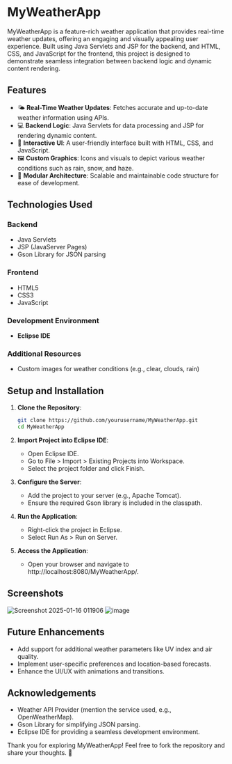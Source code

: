 # MyWeatherApp  

MyWeatherApp is a feature-rich weather application that provides real-time weather updates, offering an engaging and visually appealing user experience. Built using Java Servlets and JSP for the backend, and HTML, CSS, and JavaScript for the frontend, this project is designed to demonstrate seamless integration between backend logic and dynamic content rendering.  

## Features  
- 🌤️ **Real-Time Weather Updates**: Fetches accurate and up-to-date weather information using APIs.  
- 💻 **Backend Logic**: Java Servlets for data processing and JSP for rendering dynamic content.  
- 🎨 **Interactive UI**: A user-friendly interface built with HTML, CSS, and JavaScript.  
- 🖼️ **Custom Graphics**: Icons and visuals to depict various weather conditions such as rain, snow, and haze.  
- 🔧 **Modular Architecture**: Scalable and maintainable code structure for ease of development.  

## Technologies Used  
### Backend  
- Java Servlets  
- JSP (JavaServer Pages)  
- Gson Library for JSON parsing  

### Frontend  
- HTML5  
- CSS3  
- JavaScript  

### Development Environment  
- **Eclipse IDE**  

### Additional Resources  
- Custom images for weather conditions (e.g., clear, clouds, rain)  

## Setup and Installation  
1. **Clone the Repository**:  
   ```bash
   git clone https://github.com/yourusername/MyWeatherApp.git
   cd MyWeatherApp
2. **Import Project into Eclipse IDE**:
   - Open Eclipse IDE.
   - Go to File > Import > Existing Projects into Workspace.
   - Select the project folder and click Finish.

3. **Configure the Server**:
   - Add the project to your server (e.g., Apache Tomcat).
   - Ensure the required Gson library is included in the classpath.
   
4. **Run the Application**:
   - Right-click the project in Eclipse.
   - Select Run As > Run on Server.
   
5. **Access the Application**:
   - Open your browser and navigate to http://localhost:8080/MyWeatherApp/.

## Screenshots
![Screenshot 2025-01-16 011906](https://github.com/user-attachments/assets/8b544b8c-426f-416b-b0e4-3c876c71dbf0)
![image](https://github.com/user-attachments/assets/96ef7d99-3322-49f3-9fd8-10cd5d473b74)

## Future Enhancements
  - Add support for additional weather parameters like UV index and air quality.
  - Implement user-specific preferences and location-based forecasts.
  - Enhance the UI/UX with animations and transitions.

## Acknowledgements
  - Weather API Provider (mention the service used, e.g., OpenWeatherMap).
  - Gson Library for simplifying JSON parsing.
  - Eclipse IDE for providing a seamless development environment.
    
Thank you for exploring MyWeatherApp! Feel free to fork the repository and share your thoughts. 🌟
